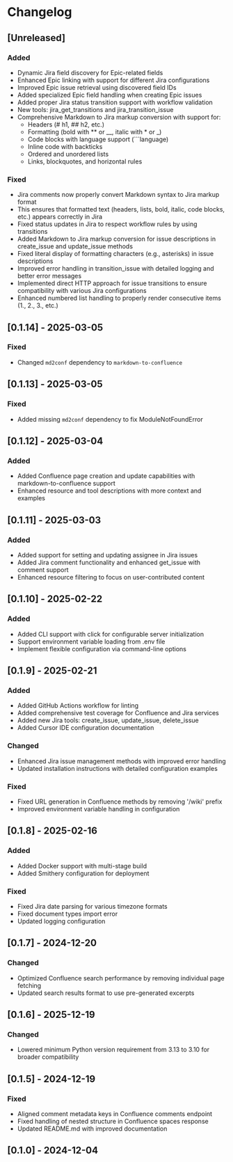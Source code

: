 # Changelog

## [Unreleased]

### Added
- Dynamic Jira field discovery for Epic-related fields
- Enhanced Epic linking with support for different Jira configurations
- Improved Epic issue retrieval using discovered field IDs
- Added specialized Epic field handling when creating Epic issues
- Added proper Jira status transition support with workflow validation
- New tools: jira_get_transitions and jira_transition_issue
- Comprehensive Markdown to Jira markup conversion with support for:
  - Headers (# h1, ## h2, etc.)
  - Formatting (bold with ** or __, italic with * or _)
  - Code blocks with language support (```language)
  - Inline code with backticks
  - Ordered and unordered lists
  - Links, blockquotes, and horizontal rules

### Fixed
- Jira comments now properly convert Markdown syntax to Jira markup format
- This ensures that formatted text (headers, lists, bold, italic, code blocks, etc.) appears correctly in Jira
- Fixed status updates in Jira to respect workflow rules by using transitions
- Added Markdown to Jira markup conversion for issue descriptions in create_issue and update_issue methods
- Fixed literal display of formatting characters (e.g., asterisks) in issue descriptions
- Improved error handling in transition_issue with detailed logging and better error messages
- Implemented direct HTTP approach for issue transitions to ensure compatibility with various Jira configurations
- Enhanced numbered list handling to properly render consecutive items (1., 2., 3., etc.)

## [0.1.14] - 2025-03-05

### Fixed
- Changed `md2conf` dependency to `markdown-to-confluence`

## [0.1.13] - 2025-03-05

### Fixed
- Added missing `md2conf` dependency to fix ModuleNotFoundError

## [0.1.12] - 2025-03-04

### Added
- Added Confluence page creation and update capabilities with markdown-to-confluence support
- Enhanced resource and tool descriptions with more context and examples

## [0.1.11] - 2025-03-03

### Added
- Added support for setting and updating assignee in Jira issues
- Added Jira comment functionality and enhanced get_issue with comment support
- Enhanced resource filtering to focus on user-contributed content

## [0.1.10] - 2025-02-22

### Added
- Added CLI support with click for configurable server initialization
- Support environment variable loading from .env file
- Implement flexible configuration via command-line options

## [0.1.9] - 2025-02-21

### Added
- Added GitHub Actions workflow for linting
- Added comprehensive test coverage for Confluence and Jira services
- Added new Jira tools: create_issue, update_issue, delete_issue
- Added Cursor IDE configuration documentation

### Changed
- Enhanced Jira issue management methods with improved error handling
- Updated installation instructions with detailed configuration examples

### Fixed
- Fixed URL generation in Confluence methods by removing '/wiki' prefix
- Improved environment variable handling in configuration

## [0.1.8] - 2025-02-16

### Added
- Added Docker support with multi-stage build
- Added Smithery configuration for deployment

### Fixed
- Fixed Jira date parsing for various timezone formats
- Fixed document types import error
- Updated logging configuration

## [0.1.7] - 2024-12-20

### Changed
- Optimized Confluence search performance by removing individual page fetching
- Updated search results format to use pre-generated excerpts

## [0.1.6] - 2025-12-19

### Changed
- Lowered minimum Python version requirement from 3.13 to 3.10 for broader compatibility

## [0.1.5] - 2024-12-19

### Fixed
- Aligned comment metadata keys in Confluence comments endpoint
- Fixed handling of nested structure in Confluence spaces response
- Updated README.md with improved documentation

## [0.1.0] - 2024-12-04
